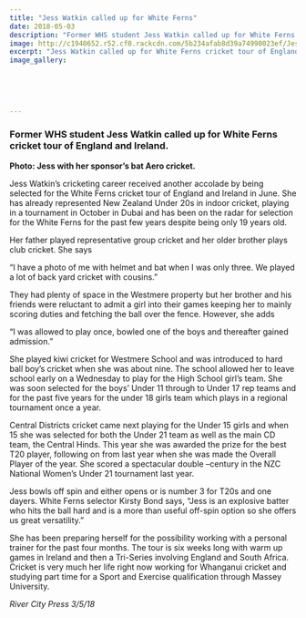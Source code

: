 ```yaml
---
title: "Jess Watkin called up for White Ferns"
date: 2018-05-03
description: "Former WHS student Jess Watkin called up for White Ferns cricket tour of England and Ireland..."
image: http://c1940652.r52.cf0.rackcdn.com/5b234afab8d39a74990023ef/Jess-Watkin-RCP-3-smallmay.gif
excerpt: "Jess Watkin called up for White Ferns cricket tour of England and Ireland."
image_gallery:
    
    
    
    
    
---
```


<h3>Former WHS student Jess Watkin called up for White Ferns cricket tour of England and Ireland.</h3>
<p><strong>Photo:&nbsp;Jess with her sponsor&rsquo;s bat Aero cricket.</strong></p>
<p>Jess Watkin&rsquo;s cricketing career received another accolade by being selected for the White Ferns cricket tour of England and Ireland in June. She has already represented New Zealand Under 20s in indoor cricket, playing in a tournament in October in Dubai and has been on the radar for selection for the White Ferns for the past few years despite being only 19 years old.</p>
<p>Her father played representative gro<span class="text_exposed_show">up cricket and her older brother plays club cricket. She says </span></p>
<p><span class="text_exposed_show">&ldquo;I have a photo of me with helmet and bat when I was only three. We played a lot of back yard cricket with cousins.&rdquo; </span></p>
<p><span class="text_exposed_show">They had plenty of space in the Westmere property but her brother and his friends were reluctant to admit a girl into their games keeping her to mainly scoring duties and fetching the ball over the fence. However, she adds </span></p>
<p><span class="text_exposed_show">&ldquo;I was allowed to play once, bowled one of the boys and thereafter gained admission.&rdquo;<br /></span></p>
<p><span class="text_exposed_show">She played kiwi cricket for Westmere School and was introduced to hard ball boy&rsquo;s cricket when she was about nine. The school allowed her to leave school early on a Wednesday to play for the High School girl&rsquo;s team. She was soon selected for the boys&rsquo; Under 11 through to Under 17 rep teams and for the past five years for the under 18 girls team which plays in a regional tournament once a year.<br /></span></p>
<p><span class="text_exposed_show">Central Districts cricket came next playing for the Under 15 girls and when 15 she was selected for both the Under 21 team as well as the main CD team, the Central Hinds. This year she was awarded the prize for the best T20 player, following on from last year when she was made the Overall Player of the year. She scored a spectacular double &ndash;century in the NZC National Women&rsquo;s Under 21 tournament last year.<br /></span></p>
<p><span class="text_exposed_show">Jess bowls off spin and either opens or is number 3 for T20s and one dayers. White Ferns selector Kirsty Bond says, &ldquo;Jess is an explosive batter who hits the ball hard and is a more than useful off-spin option so she offers us great versatility.&rdquo;<br /></span></p>
<p><span class="text_exposed_show">She has been preparing herself for the possibility working with a personal trainer for the past four months. The tour is six weeks long with warm up games in Ireland and then a Tri-Series involving England and South Africa. Cricket is very much her life right now working for Whanganui cricket and studying part time for a Sport and Exercise qualification through Massey University.</span></p>
<div class="text_exposed_show">
<p><em>River City Press 3/5/18</em></p>
</div>

